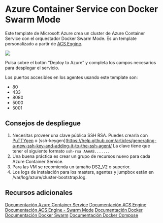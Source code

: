 Azure Container Service con Docker Swarm Mode
=============================================
Este template de Microsoft Azure crea un cluster de Azure Container Service con el orquestador Docker Swarm Mode. Es un template personalizado a partir de [ACS Engine](https://github.com/Azure/acs-engine).

<a href="https://portal.azure.com/#create/Microsoft.Template/uri/https%3A%2F%2Fraw.githubusercontent.com%2Fesmsdn%2FWorkshops%2Fmaster%2FDockerBirthday%2FAzureDeploy%2Fazuredeploy.json" target="_blank"><img src="http://azuredeploy.net/deploybutton.png"/></a>

Pulsa sobre el botón “Deploy to Azure” y completa los campos necesarios para desplegar el servicio.

Los puertos accesibles en los agentes usando este template son:
-   80
-   433
-   8080
-   5000
-   5001

Consejos de despliegue
----------------------
1.  Necesitas proveer una clave pública SSH RSA. Puedes crearla con [PuTTYgen](https://www.google.es/url?sa=t&rct=j&q=&esrc=s&source=web&cd=3&cad=rja&uact=8&ved=0ahUKEwjztJXkn-rSAhVBFMAKHTAeDR4QFgg0MAI&url=http%3A%2F%2Fwww.putty.org%2F&usg=AFQjCNE0r1uUqUKy9FRz8-A1SvPozOKa4g&sig2=NVNoYtAA0LkH3rEujj9v9Q&bvm=bv.150475504,d.ZGg) o [ssh-keygen](https://help.github.com/articles/generating-a-new-ssh-key-and-adding-it-to-the-ssh-agent/ La clave tiene que tener el siguiente formato ```ssh-rsa AAAAB......```.
2.  Una buena práctica es crear un grupo de recursos nuevo para cada Azure Container Service.
3.  Para las VM se recomienda un tamaño DS2_V2 o superior.
4.  Los logs de instalación para los masters, agentes y jumpbox están en /var/log/azure/cluster-bootstrap.log.

Recursos adicionales
--------------------
[Documentación Azure Container Service](https://docs.microsoft.com/en-us/azure/container-service/)
[Documentación ACS Engine](https://github.com/Azure/acs-engine/blob/master/docs/swarmmode.md)
[Documentación ACS Engine - Swarm Mode](https://github.com/Azure/acs-engine/blob/master/docs/swarmmode.md)
[Documentación Docker](https://docs.docker.com/)
[Documentación Docker Swarm](https://docs.docker.com/swarm/overview/)
[Documentación Docker Compose](https://docs.docker.com/compose/overview/)

